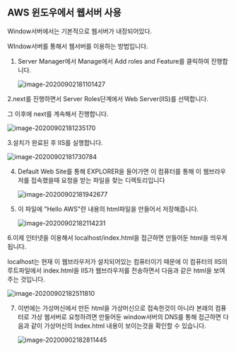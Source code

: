 ## AWS 윈도우에서 웹서버 사용

Window서버에서는 기본적으로 웹서버가 내장되어있다. 

WIndow서버를 통해서 웹서버를 이용하는 방법입니다.



1. Server Manager에서  Manage에서 Add roles and Feature를 클릭하여 진행합니다.

   ![image-20200902181101427](C:\Users\kouym\AppData\Roaming\Typora\typora-user-images\image-20200902181101427.png)

2.next를 진행하면서 Server Roles단계에서 Web Server(IIS)를 선택합니다.

그 이후에 next를 계속해서 진행합니다.

![image-20200902181235170](C:\Users\kouym\AppData\Roaming\Typora\typora-user-images\image-20200902181235170.png)

3.설치가 완료된 후 IIS를 실행합니다.

![image-20200902181730784](C:\Users\kouym\AppData\Roaming\Typora\typora-user-images\image-20200902181730784.png)

4. Default Web Site를 통해 EXPLORER을 들어가면 이 컴퓨터를 통해 이 웹브라우저를 접속했을때 요청을 받는 파일을 찾는 디렉토리입니다

   ![image-20200902181942677](C:\Users\kouym\AppData\Roaming\Typora\typora-user-images\image-20200902181942677.png)

5. 이 파일에 "Hello AWS"란 내용의 html파일을 만들어서 저장해줍니다.

   ![image-20200902182114231](C:\Users\kouym\AppData\Roaming\Typora\typora-user-images\image-20200902182114231.png)

6.이제 인터넷을 이용해서 localhost/index.html을 접근하면 만들어둔 html을 띄우게 됩니다.

localhost는 현재 이 웹브라우저가 설치되어있는 컴퓨터이기 때문에 이 컴퓨터의 IIS의 루트파일에서 index.html을 IIS가 웹브라우저를 전송하면서 다음과 같은 html을 보여주는 것입니다.

![image-20200902182511810](C:\Users\kouym\AppData\Roaming\Typora\typora-user-images\image-20200902182511810.png)

7. 이번에는 가상머신에서 만든 html을 가상머신으로 접속한것이 아니라 본래의 컴퓨터로 가상 웹서버로 요청하려면 만들어둔 window서버의 DNS를 통해 접근하면 다음과 같이 가상머신의 Index.html 내용이 보이는것을 확인할 수 있습니다.

   ![image-20200902182811445](C:\Users\kouym\AppData\Roaming\Typora\typora-user-images\image-20200902182811445.png)
